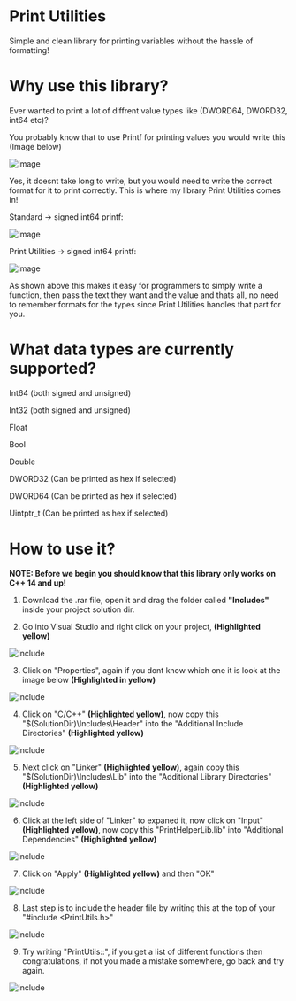 # Print Utilities
Simple and clean library for printing variables without the hassle of formatting!

# Why use this library?
Ever wanted to print a lot of diffrent value types like (DWORD64, DWORD32, int64 etc)?

You probably know that to use Printf for printing values you would write this (Image below)

![image](https://user-images.githubusercontent.com/14792697/216840222-0e4fb10f-e8af-40f6-b65f-dada71492cb5.png)

Yes, it doesnt take long to write, but you would need to write the correct format for it to print correctly.
This is where my library Print Utilities comes in!

Standard -> signed int64 printf:

![image](https://user-images.githubusercontent.com/14792697/216840222-0e4fb10f-e8af-40f6-b65f-dada71492cb5.png)

Print Utilities -> signed int64 printf:

![image](https://user-images.githubusercontent.com/14792697/216841044-0bd8b7dd-a2c5-4f97-b335-07ba444fa90d.png)

As shown above this makes it easy for programmers to simply write a function, then pass the text they want and the value and thats all, no need to remember formats for the types since Print Utilities handles that part for you.

# What data types are currently supported?

  Int64 (both signed and unsigned)
  
  Int32 (both signed and unsigned)
  
  Float
  
  Bool
  
  Double
  
  DWORD32 (Can be printed as hex if selected)
  
  DWORD64 (Can be printed as hex if selected)
  
  Uintptr_t (Can be printed as hex if selected)

# How to use it?

**NOTE: Before we begin you should know that this library only works on C++ 14 and up!**


1. Download the .rar file, open it and drag the folder called **"Includes"** inside your project solution dir.

2. Go into Visual Studio and right click on your project, **(Highlighted yellow)**

![include](https://user-images.githubusercontent.com/14792697/216845342-b42e8051-8535-4815-b162-ef1e5f071df6.PNG)

3. Click on "Properties", again if you dont know which one it is look at the image below **(Highlighted in yellow)**

![include](https://user-images.githubusercontent.com/14792697/216845457-7217b0fc-ad7e-4743-aeb4-510335e2c268.PNG)

4. Click on "C/C++" **(Highlighted yellow)**, now copy this "$(SolutionDir)\Includes\Header" into the "Additional Include Directories" **(Highlighted yellow)**

![include](https://user-images.githubusercontent.com/14792697/216845814-f17f897c-a5a9-4b6a-b5ee-a3f4fb8053cc.PNG)

5. Next click on "Linker" **(Highlighted yellow)**, again copy this "$(SolutionDir)\Includes\Lib" into the "Additional Library Directories" **(Highlighted yellow)**

![include](https://user-images.githubusercontent.com/14792697/216846094-f3c64dfb-5a29-4fbd-8f22-659458097463.PNG)

6. Click at the left side of "Linker" to expaned it, now click on "Input" **(Highlighted yellow)**, now copy this "PrintHelperLib.lib" into "Additional Dependencies" **(Highlighted yellow)**

![include](https://user-images.githubusercontent.com/14792697/216846421-d82e7e1a-8220-49db-8187-f78ae6d5b387.PNG)

7. Click on "Apply" **(Highlighted yellow)** and then "OK"

![include](https://user-images.githubusercontent.com/14792697/216846665-a07ad2eb-1d2a-486a-a094-be9e917cc73c.PNG)

8. Last step is to include the header file by writing this at the top of your "#include <PrintUtils.h>"

![include](https://user-images.githubusercontent.com/14792697/216846999-736d77a1-0754-45f8-9223-99ea87ec78bc.PNG)

9. Try writing "PrintUtils::", if you get a list of different functions then congratulations, if not you made a mistake somewhere, go back and try again.

![include](https://user-images.githubusercontent.com/14792697/216847108-03951d16-d6b7-4dd9-abf8-c2226c7a3d34.PNG)
